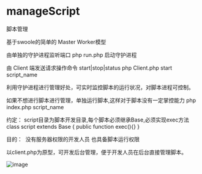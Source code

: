 # manageScript
脚本管理

基于swoole的简单的 Master Worker模型

由单独的守护进程监听端口 
php run.php 启动守护进程

由 Client 端发送请求操作命令 start|stop|status
php Client.php start script_name

利用守护进程进行管理好处，可实时监控脚本的运行状况，对脚本进程可控制。

如果不想进行脚本进行管理，单独运行脚本,这样对于脚本没有一定掌控能力
php index.php script_name

约定：
script目录为脚本开发目录,每个脚本必须继承Base,必须实现exec方法
class script extends Base
{
    public function exec(){}
}

目的：
  没有服务器权限的开发人员 也具备脚本运行权限

以client.php为原型，可开发后台管理，便于开发人员在后台直接管理脚本。

![image](https://github.com/yanwenwu/manageScript/blob/master/start.png)
